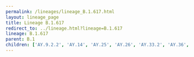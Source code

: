 ```yaml
---
permalink: /lineages/lineage_B.1.617.html
layout: lineage_page
title: Lineage B.1.617
redirect_to: ../lineage.html?lineage=B.1.617
lineage: B.1.617
parent: B.1
children: ['AY.9.2.2', 'AY.14', 'AY.25', 'AY.26', 'AY.33.2', 'AY.36', 'AY.39', 'AY.43', 'AY.44', 'AY.46.1', 'AY.46.6', 'AY.103', 'AY.108', 'AY.112', 'AY.113', 'AY.119', 'AY.121', 'AY.122', 'AY.127', 'B.1.617', 'B.1.617.2']
---
```

